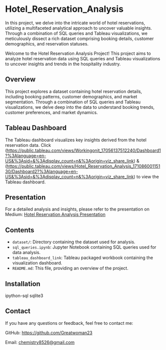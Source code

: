 # Hotel_Reservation_Analysis

In this project, we delve into the intricate world of hotel reservations, utilizing a multifaceted analytical approach to uncover valuable insights. Through a combination of SQL queries and Tableau visualizations, we meticulously dissect a rich dataset comprising booking details, customer demographics, and reservation statuses.


Welcome to the Hotel Reservation Analysis Project! This project aims to analyze hotel reservation data using SQL queries and Tableau visualizations to uncover insights and trends in the hospitality industry.

## Overview

This project explores a dataset containing hotel reservation details, including booking patterns, customer demographics, and market segmentation. Through a combination of SQL queries and Tableau visualizations, we delve deep into the data to understand booking trends, customer preferences, and market dynamics.

## Tableau Dashboard

The Tableau dashboard visualizes key insights derived from the hotel reservation data. Click (https://public.tableau.com/views/Workingonit_17056137512240/Dashboard1?%3Alanguage=en-US&%3Asid=&%3Adisplay_count=n&%3Aorigin=viz_share_link) & (https://public.tableau.com/views/Hotel_Reservation_Analysis_17108600115130/Dashboard2?%3Alanguage=en-US&%3Asid=&%3Adisplay_count=n&%3Aorigin=viz_share_link) to view the Tableau dashboard.

## Presentation

For a detailed analysis and insights, please refer to the presentation on Medium: [Hotel Reservation Analysis Presentation](https://medium.com/@chemistry8526/analyzing-hotel-reservation-trends-a-sql-and-tableau-exploration-4d8aa299a68c)

## Contents

- `dataset/`: Directory containing the dataset used for analysis.
- `sql_queries.ipynb`: Jupyter Notebook containing SQL queries used for data analysis.
- `tableau_dashboard_link`: Tableau packaged workbook containing the visualization dashboard.
- `README.md`: This file, providing an overview of the project.

## Installation

   ipython-sql
   sqlite3

 ## Contact
 
If you have any questions or feedback, feel free to contact me:

GitHub: https://github.com/Greatwoman23

Email: chemistry8526@gmail.com

